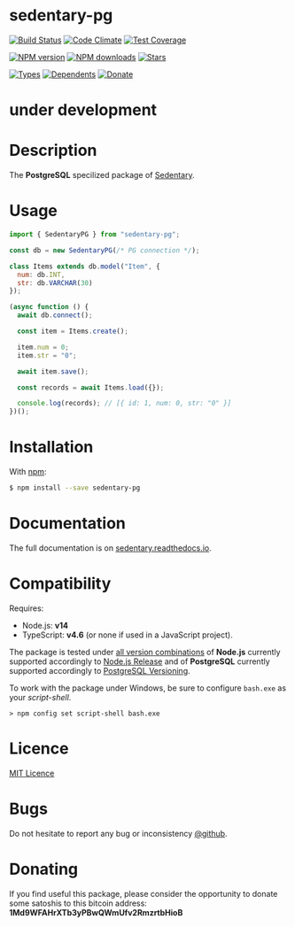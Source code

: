 # sedentary-pg

[![Build Status][travis-badge]][travis-url]
[![Code Climate][code-badge]][code-url]
[![Test Coverage][cover-badge]][code-url]

[![NPM version][npm-badge]][npm-url]
[![NPM downloads][npm-downloads-badge]][npm-url]
[![Stars][stars-badge]][github-url]

[![Types][types-badge]][npm-url]
[![Dependents][deps-badge]][npm-url]
[![Donate][donate-badge]][donate-url]

[code-badge]: https://codeclimate.com/github/iccicci/sedentary-pg/badges/gpa.svg
[code-url]: https://codeclimate.com/github/iccicci/sedentary-pg
[cover-badge]: https://codeclimate.com/github/iccicci/sedentary-pg/badges/coverage.svg
[deps-badge]: https://badgen.net/npm/dependents/sedentary-pg?icon=npm&cache=300
[donate-badge]: https://badgen.net/badge/donate/bitcoin?icon=bitcoin&cache=300
[donate-url]: https://blockchain.info/address/1Md9WFAHrXTb3yPBwQWmUfv2RmzrtbHioB
[github-url]: https://github.com/iccicci/sedentary-pg
[npm-downloads-badge]: https://badgen.net/npm/dw/sedentary-pg?icon=npm&cache=300
[npm-badge]: https://badgen.net/npm/v/sedentary-pg?color=green&icon=npm&cache=300
[npm-url]: https://www.npmjs.com/package/sedentary-pg
[stars-badge]: https://badgen.net/github/stars/iccicci/sedentary-pg?icon=github&cache=300
[travis-badge]: https://badgen.net/travis/iccicci/sedentary-pg?icon=travis&cache=300
[travis-url]: https://app.travis-ci.com/github/iccicci/sedentary-pg
[types-badge]: https://badgen.net/npm/types/sedentary-pg?color=green&icon=typescript&cache=300

# under development

# Description

The **PostgreSQL** specilized package of [Sedentary](https://www.npmjs.com/package/sedentary).

# Usage

```javascript
import { SedentaryPG } from "sedentary-pg";

const db = new SedentaryPG(/* PG connection */);

class Items extends db.model("Item", {
  num: db.INT,
  str: db.VARCHAR(30)
});

(async function () {
  await db.connect();

  const item = Items.create();

  item.num = 0;
  item.str = "0";

  await item.save();

  const records = await Items.load({});

  console.log(records); // [{ id: 1, num: 0, str: "0" }]
})();
```

# Installation

With [npm](https://www.npmjs.com/package/sedentary-pg):

```sh
$ npm install --save sedentary-pg
```

# Documentation

The full documentation is on [sedentary.readthedocs.io](https://sedentary.readthedocs.io/).

# Compatibility

Requires:

- Node.js: **v14**
- TypeScript: **v4.6** (or none if used in a JavaScript project).

The package is tested under [all version combinations](https://app.travis-ci.com/github/iccicci/sedentary-pg)
of **Node.js** currently supported accordingly to [Node.js Release](https://github.com/nodejs/Release#readme) and of
**PostgreSQL** currently supported accordingly to
[PostgreSQL Versioning](https://www.postgresql.org/support/versioning/).

To work with the package under Windows, be sure to configure `bash.exe` as your _script-shell_.

```
> npm config set script-shell bash.exe
```

# Licence

[MIT Licence](https://github.com/iccicci/sedentary-pg/blob/master/LICENSE)

# Bugs

Do not hesitate to report any bug or inconsistency [@github](https://github.com/iccicci/sedentary-pg/issues).

# Donating

If you find useful this package, please consider the opportunity to donate some satoshis to this bitcoin address:
**1Md9WFAHrXTb3yPBwQWmUfv2RmzrtbHioB**
